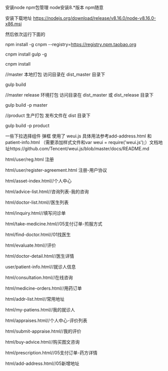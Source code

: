 安装node npm包管理 node安装8.*版本 npm随意

安装下载地址 https://nodejs.org/download/release/v8.16.0/node-v8.16.0-x86.msi

然后依次运行下面的 

npm install -g cnpm --registry=https://registry.npm.taobao.org

cnpm install gulp -g

cnpm install

//master 本地打包 访问目录在 dist_master 目录下

gulp build 

//master release 环境打包 访问目录在 dist_master 或 dist_release 目录下

gulp build -p master

//product 生产打包 发布文件在 dist 目录下

gulp build -p product

一些下拉选择组件  弹框 使用了 weui.js 具体用法参考add-address.html 和patient-info.html （需要添加样式文件和var weui = require('weui.js');）文档地址https://github.com/Tencent/weui.js/blob/master/docs/README.md

html/user/reg.html 注册

html/user/register-agreement.html  注册-用户协议

html/asset-index.html//个人中心

html/advice-list.html//咨询列表-我的咨询

html/doctor-list.html//医生列表

html/inquiry.html//填写问诊单

html/take-medicine.html//05支付订单-煎服方式

html/find-doctor.html//01找医生

html/evaluate.html//评价

html/doctor-detail.html//医生详情

user/patient-info.html//就诊人信息

html/consultation.html//在线咨询

html/medicine-orders.html//用药订单

html/addr-list.html//常用地址

html/my-patiens.html//我的就诊人

html/appraises.html//个人中心-评价列表

html/submit-appraise.html//我的评价

html/buy-advice.html//购买图文咨询

html/prescription.html//05支付订单-药方详情

html/add-address.html//05新增地址


